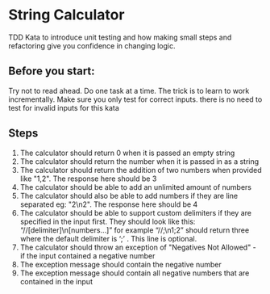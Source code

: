 # String Calculator
TDD Kata to introduce unit testing and how making small steps and refactoring give you confidence in changing logic.

## Before you start: 
Try not to read ahead.
Do one task at a time. The trick is to learn to work incrementally.
Make sure you only test for correct inputs. there is no need to test for invalid inputs for this kata

## Steps

1. The calculator should return 0 when it is passed an empty string
2. The calculator should return the number when it is passed in as a string
3. The calculator should return the addition of two numbers when provided like "1,2". The response here should be 3
4. The calculator should be able to add an unlimited amount of numbers
5. The calculator should also be able to add numbers if they are line separated eg: "2\n2". The response here should be 4
6. The calculator should be able to support custom delimiters if they are specified in the input first. They should look like this: “//[delimiter]\n[numbers…]” for example “//;\n1;2” should return three where the default delimiter is ‘;’ . This line is optional.
7. The calculator should throw an exception of "Negatives Not Allowed" - if the input contained a negative number
8. The exception message should contain the negative number
9. The exception message should contain all negative numbers that are contained in the input